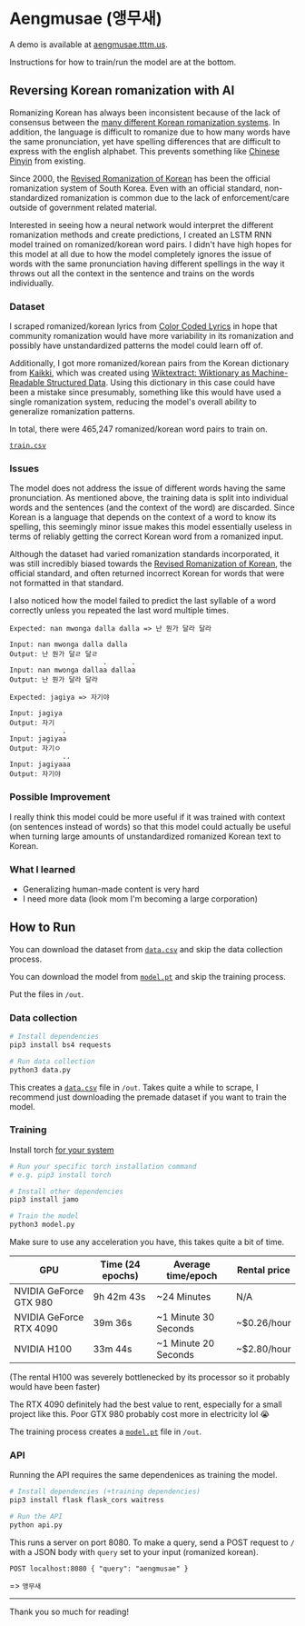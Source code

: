 # Aengmusae (앵무새)

A demo is available at [aengmusae.tttm.us](https://aengmusae.tttm.us).

Instructions for how to train/run the model are at the bottom.

## Reversing Korean romanization with AI

Romanizing Korean has always been inconsistent because of the lack of consensus between the [many different Korean romanization systems](https://en.wikipedia.org/wiki/Romanization_of_Korean#Systems). In addition, the language is difficult to romanize due to how many words have the same pronunciation, yet have spelling differences that are difficult to express with the english alphabet. This prevents something like [Chinese Pinyin](https://en.wikipedia.org/wiki/Pinyin) from existing.

Since 2000, the [Revised Romanization of Korean](https://en.wikipedia.org/wiki/Revised_Romanization_of_Korean) has been the official romanization system of South Korea. Even with an official standard, non-standardized romanization is common due to the lack of enforcement/care outside of government related material.

Interested in seeing how a neural network would interpret the different romanization methods and create predictions, I created an LSTM RNN model trained on romanized/korean word pairs. I didn't have high hopes for this model at all due to how the model completely ignores the issue of words with the same pronunciation having different spellings in the way it throws out all the context in the sentence and trains on the words individually.

### Dataset

I scraped romanized/korean lyrics from [Color Coded Lyrics](https://colorcodedlyrics.com) in hope that community romanization would have more variability in its romanization and possibly have unstandardized patterns the model could learn off of.

Additionally, I got more romanized/korean pairs from the Korean dictionary from [Kaikki](https://kaikki.org/dictionary/Korean/), which was created using [Wiktextract: Wiktionary as Machine-Readable Structured Data](http://www.lrec-conf.org/proceedings/lrec2022/pdf/2022.lrec-1.140.pdf). Using this dictionary in this case could have been a mistake since presumably, something like this would have used a single romanization system, reducing the model's overall ability to generalize romanization patterns.

In total, there were 465,247 romanized/korean word pairs to train on. 

[`train.csv`](https://github.com/33tm/Aengmusae/releases/download/model/data.csv)

### Issues

The model does not address the issue of different words having the same pronunciation. As mentioned above, the training data is split into individual words and the sentences (and the context of the word) are discarded. Since Korean is a language that depends on the context of a word to know its spelling, this seemingly minor issue makes this model essentially useless in terms of reliably getting the correct Korean word from a romanized input.

Although the dataset had varied romanization standards incorporated, it was still incredibly biased towards the [Revised Romanization of Korean](https://en.wikipedia.org/wiki/Revised_Romanization_of_Korean), the official standard, and often returned incorrect Korean for words that were not formatted in that standard.

I also noticed how the model failed to predict the last syllable of a word correctly unless you repeated the last word multiple times.
```
Expected: nan mwonga dalla dalla => 난 뭔가 달라 달라

Input: nan mwonga dalla dalla
Output: 난 뭔가 달ㄹ 달ㄹ
                       .      .
Input: nan mwonga dallaa dallaa
Output: 난 뭔가 달라 달라
```
```
Expected: jagiya => 자기야

Input: jagiya
Output: 자기
             .
Input: jagiyaa
Output: 자기ㅇ
             ..
Input: jagiyaaa
Output: 자기야
```

### Possible Improvement

I really think this model could be more useful if it was trained with context (on sentences instead of words) so that this model could actually be useful when turning large amounts of unstandardized romanized Korean text to Korean.

### What I learned

- Generalizing human-made content is very hard
- I need more data (look mom I'm becoming a large corporation)

## How to Run

You can download the dataset from [`data.csv`](https://github.com/33tm/Aengmusae/releases/download/model/data.csv) and skip the data collection process.

You can download the model from [`model.pt`](https://github.com/33tm/Aengmusae/releases/download/model/model.pt) and skip the training process.

Put the files in `/out`.

### Data collection
```bash
# Install dependencies
pip3 install bs4 requests

# Run data collection
python3 data.py
```
This creates a [`data.csv`](https://github.com/33tm/Aengmusae/releases/download/model/data.csv) file in `/out`. Takes quite a while to scrape, I recommend just downloading the premade dataset if you want to train the model.

### Training
Install torch [for your system](https://pytorch.org/get-started/locally/)
```bash
# Run your specific torch installation command
# e.g. pip3 install torch

# Install other dependencies
pip3 install jamo

# Train the model
python3 model.py
```
Make sure to use any acceleration you have, this takes quite a bit of time.

| GPU                     | Time (24 epochs) | Average time/epoch   | Rental price |
|-------------------------|------------------|----------------------|--------------|
| NVIDIA GeForce GTX 980  | 9h 42m 43s       | ~24 Minutes          | N/A          |
| NVIDIA GeForce RTX 4090 | 39m 36s          | ~1 Minute 30 Seconds | ~$0.26/hour  |
| NVIDIA H100             | 33m 44s          | ~1 Minute 20 Seconds | ~$2.80/hour  |

(The rental H100 was severely bottlenecked by its processor so it probably would have been faster)

The RTX 4090 definitely had the best value to rent, especially for a small project like this. Poor GTX 980 probably cost more in electricity lol :sob:

The training process creates a [`model.pt`](https://github.com/33tm/Aengmusae/releases/download/model/model.pt) file in `/out`.

### API
Running the API requires the same dependenices as training the model.
```bash
# Install dependencies (+training dependencies)
pip3 install flask flask_cors waitress

# Run the API
python api.py
```
This runs a server on port 8080. To make a query, send a POST request to `/` with a JSON body with `query` set to your input (romanized korean).

`POST localhost:8080 { "query": "aengmusae" }`

=> `앵무새`
___
Thank you so much for reading!